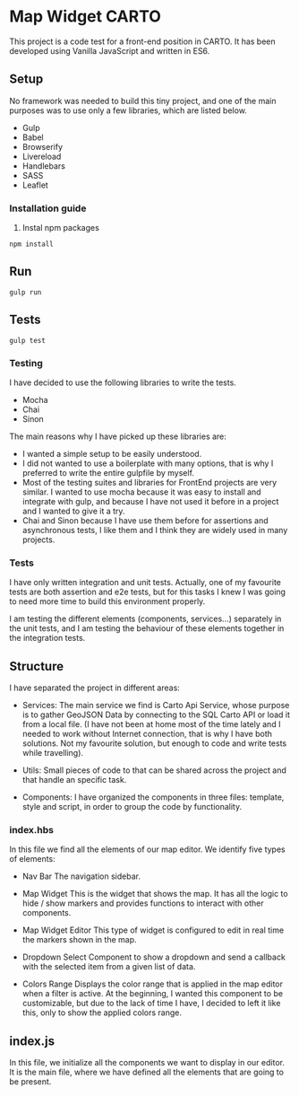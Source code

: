 # Map Widget CARTO

This project is a code test for a front-end position in CARTO. It has been developed using Vanilla JavaScript and written in ES6.

## Setup

No framework was needed to build this tiny project, and one of the main purposes was to use only a few libraries, which are listed below.

* Gulp
* Babel
* Browserify
* Livereload
* Handlebars
* SASS
* Leaflet

### Installation guide

1. Instal npm packages

```
npm install
```

## Run

```
gulp run
```

## Tests

```
gulp test
```


### Testing

I have decided to use the following libraries to write the tests.

* Mocha
* Chai
* Sinon


The main reasons why I have picked up these libraries are:
- I wanted a simple setup to be easily understood.
- I did not wanted to use a boilerplate with many options, that is why I preferred to write the entire gulpfile by myself.
- Most of the testing suites and libraries for FrontEnd projects are very similar. I wanted to use mocha because it was easy to install and integrate with gulp, and because I have not used it before in a project and I wanted to give it a try.
- Chai and Sinon because I have use them before for assertions and asynchronous tests, I like them and I think they are widely used in many projects.

### Tests

I have only written integration and unit tests. Actually, one of my favourite tests are both assertion and e2e tests, but for this tasks I knew I was going to need more time to build this environment properly. 

I am testing the different elements (components, services...) separately in the unit tests, and I am testing the behaviour of these elements together in the integration tests.

## Structure

I have separated the project in different areas:

- Services: The main service we find is Carto Api Service, whose purpose is to gather GeoJSON Data by connecting to the SQL Carto API or load it from a local file. (I have not been at home most of the time lately and I needed to work without Internet connection, that is why I have both solutions. Not my favourite solution, but enough to code and write tests while travelling).

- Utils: Small pieces of code to that can be shared across the project and that handle an specific task.

- Components: I have organized the components in three files: template, style and script, in order to group the code by functionality.


### index.hbs

In this file we find all the elements of our map editor. We identify five types of elements:

* Nav Bar
  The navigation sidebar.

* Map Widget
  This is the widget that shows the map. It has all the logic to hide / show markers and provides functions to interact with other components.

* Map Widget Editor
  This type of widget is configured to edit in real time the markers shown in the map.

* Dropdown Select
  Component to show a dropdown and send a callback with the selected item from a given list of data.

* Colors Range
  Displays the color range that is applied in the map editor when a filter is active. At the beginning, I wanted this component to be customizable, but due to the lack of time I have, I decided to left it like this, only to show the applied colors range.

## index.js

In this file, we initialize all the components we want to display in our editor. It is the main file, where we have defined all the elements that are going to be present.
